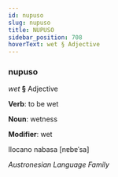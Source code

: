```yaml
---
id: nupuso
slug: nupuso
title: NUPUSO
sidebar_position: 708
hoverText: wet § Adjective
---
```


### nupuso

*wet* **§** Adjective

**Verb**: to be wet

**Noun**: wetness

**Modifier**: wet

Ilocano nabasa [nɐbɐˈsa]

*Austronesian Language Family*